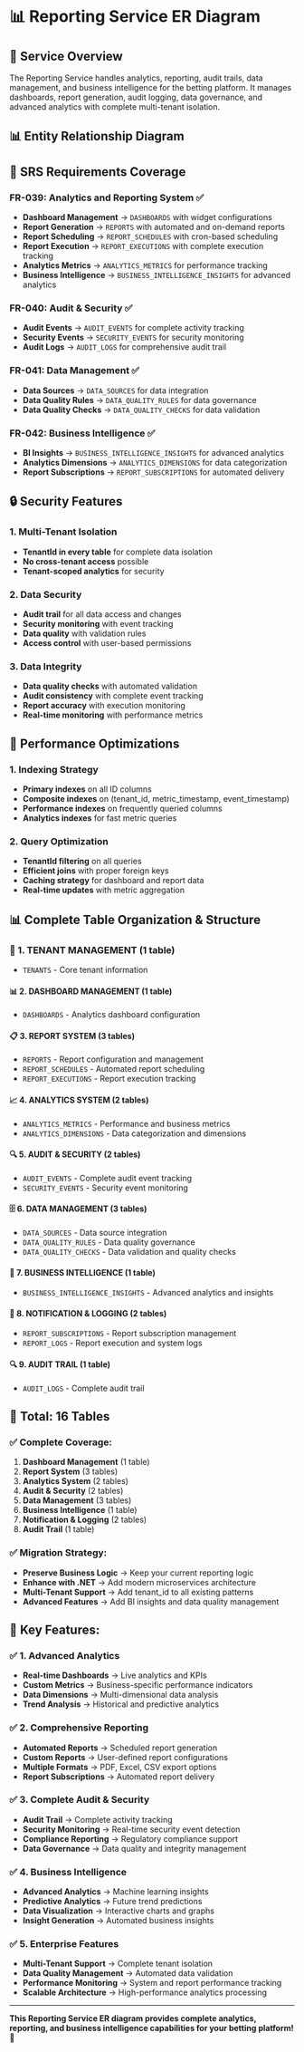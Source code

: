 # 📊 **Reporting Service ER Diagram**

## 🎯 **Service Overview**
The Reporting Service handles analytics, reporting, audit trails, data management, and business intelligence for the betting platform. It manages dashboards, report generation, audit logging, data governance, and advanced analytics with complete multi-tenant isolation.

## 📊 **Entity Relationship Diagram**

## 🎯 **SRS Requirements Coverage**

### **FR-039: Analytics and Reporting System** ✅
- **Dashboard Management** → `DASHBOARDS` with widget configurations
- **Report Generation** → `REPORTS` with automated and on-demand reports
- **Report Scheduling** → `REPORT_SCHEDULES` with cron-based scheduling
- **Report Execution** → `REPORT_EXECUTIONS` with complete execution tracking
- **Analytics Metrics** → `ANALYTICS_METRICS` for performance tracking
- **Business Intelligence** → `BUSINESS_INTELLIGENCE_INSIGHTS` for advanced analytics

### **FR-040: Audit & Security** ✅
- **Audit Events** → `AUDIT_EVENTS` for complete activity tracking
- **Security Events** → `SECURITY_EVENTS` for security monitoring
- **Audit Logs** → `AUDIT_LOGS` for comprehensive audit trail

### **FR-041: Data Management** ✅
- **Data Sources** → `DATA_SOURCES` for data integration
- **Data Quality Rules** → `DATA_QUALITY_RULES` for data governance
- **Data Quality Checks** → `DATA_QUALITY_CHECKS` for data validation

### **FR-042: Business Intelligence** ✅
- **BI Insights** → `BUSINESS_INTELLIGENCE_INSIGHTS` for advanced analytics
- **Analytics Dimensions** → `ANALYTICS_DIMENSIONS` for data categorization
- **Report Subscriptions** → `REPORT_SUBSCRIPTIONS` for automated delivery

## 🔒 **Security Features**

### **1. Multi-Tenant Isolation**
- **TenantId in every table** for complete data isolation
- **No cross-tenant access** possible
- **Tenant-scoped analytics** for security

### **2. Data Security**
- **Audit trail** for all data access and changes
- **Security monitoring** with event tracking
- **Data quality** with validation rules
- **Access control** with user-based permissions

### **3. Data Integrity**
- **Data quality checks** with automated validation
- **Audit consistency** with complete event tracking
- **Report accuracy** with execution monitoring
- **Real-time monitoring** with performance metrics

## 🚀 **Performance Optimizations**

### **1. Indexing Strategy**
- **Primary indexes** on all ID columns
- **Composite indexes** on (tenant_id, metric_timestamp, event_timestamp)
- **Performance indexes** on frequently queried columns
- **Analytics indexes** for fast metric queries

### **2. Query Optimization**
- **TenantId filtering** on all queries
- **Efficient joins** with proper foreign keys
- **Caching strategy** for dashboard and report data
- **Real-time updates** with metric aggregation

## 📊 **Complete Table Organization & Structure**

### **🏢 1. TENANT MANAGEMENT (1 table)**
- `TENANTS` - Core tenant information

#### **📊 2. DASHBOARD MANAGEMENT (1 table)**
- `DASHBOARDS` - Analytics dashboard configuration

#### **📋 3. REPORT SYSTEM (3 tables)**
- `REPORTS` - Report configuration and management
- `REPORT_SCHEDULES` - Automated report scheduling
- `REPORT_EXECUTIONS` - Report execution tracking

#### **📈 4. ANALYTICS SYSTEM (2 tables)**
- `ANALYTICS_METRICS` - Performance and business metrics
- `ANALYTICS_DIMENSIONS` - Data categorization and dimensions

#### **🔍 5. AUDIT & SECURITY (2 tables)**
- `AUDIT_EVENTS` - Complete audit event tracking
- `SECURITY_EVENTS` - Security event monitoring

#### **🗄️ 6. DATA MANAGEMENT (3 tables)**
- `DATA_SOURCES` - Data source integration
- `DATA_QUALITY_RULES` - Data quality governance
- `DATA_QUALITY_CHECKS` - Data validation and quality checks

#### **🧠 7. BUSINESS INTELLIGENCE (1 table)**
- `BUSINESS_INTELLIGENCE_INSIGHTS` - Advanced analytics and insights

#### **📧 8. NOTIFICATION & LOGGING (2 tables)**
- `REPORT_SUBSCRIPTIONS` - Report subscription management
- `REPORT_LOGS` - Report execution and system logs

#### **🔍 9. AUDIT TRAIL (1 table)**
- `AUDIT_LOGS` - Complete audit trail

## 🎯 **Total: 16 Tables**

### **✅ Complete Coverage:**
1. **Dashboard Management** (1 table)
2. **Report System** (3 tables)
3. **Analytics System** (2 tables)
4. **Audit & Security** (2 tables)
5. **Data Management** (3 tables)
6. **Business Intelligence** (1 table)
7. **Notification & Logging** (2 tables)
8. **Audit Trail** (1 table)

### **✅ Migration Strategy:**
- **Preserve Business Logic** → Keep your current reporting logic
- **Enhance with .NET** → Add modern microservices architecture
- **Multi-Tenant Support** → Add tenant_id to all existing patterns
- **Advanced Features** → Add BI insights and data quality management

## 🚀 **Key Features:**

### **✅ 1. Advanced Analytics**
- **Real-time Dashboards** → Live analytics and KPIs
- **Custom Metrics** → Business-specific performance indicators
- **Data Dimensions** → Multi-dimensional data analysis
- **Trend Analysis** → Historical and predictive analytics

### **✅ 2. Comprehensive Reporting**
- **Automated Reports** → Scheduled report generation
- **Custom Reports** → User-defined report configurations
- **Multiple Formats** → PDF, Excel, CSV export options
- **Report Subscriptions** → Automated report delivery

### **✅ 3. Complete Audit & Security**
- **Audit Trail** → Complete activity tracking
- **Security Monitoring** → Real-time security event detection
- **Compliance Reporting** → Regulatory compliance support
- **Data Governance** → Data quality and integrity management

### **✅ 4. Business Intelligence**
- **Advanced Analytics** → Machine learning insights
- **Predictive Analytics** → Future trend predictions
- **Data Visualization** → Interactive charts and graphs
- **Insight Generation** → Automated business insights

### **✅ 5. Enterprise Features**
- **Multi-Tenant Support** → Complete tenant isolation
- **Data Quality Management** → Automated data validation
- **Performance Monitoring** → System and report performance tracking
- **Scalable Architecture** → High-performance analytics processing

---

**This Reporting Service ER diagram provides complete analytics, reporting, and business intelligence capabilities for your betting platform!** 🎯